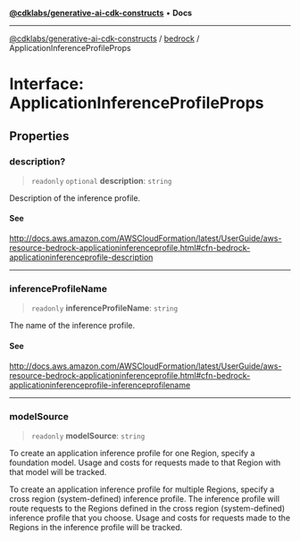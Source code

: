 [**@cdklabs/generative-ai-cdk-constructs**](../../../README.md) • **Docs**

***

[@cdklabs/generative-ai-cdk-constructs](../../../README.md) / [bedrock](../README.md) / ApplicationInferenceProfileProps

# Interface: ApplicationInferenceProfileProps

## Properties

### description?

> `readonly` `optional` **description**: `string`

Description of the inference profile.

#### See

http://docs.aws.amazon.com/AWSCloudFormation/latest/UserGuide/aws-resource-bedrock-applicationinferenceprofile.html#cfn-bedrock-applicationinferenceprofile-description

***

### inferenceProfileName

> `readonly` **inferenceProfileName**: `string`

The name of the inference profile.

#### See

http://docs.aws.amazon.com/AWSCloudFormation/latest/UserGuide/aws-resource-bedrock-applicationinferenceprofile.html#cfn-bedrock-applicationinferenceprofile-inferenceprofilename

***

### modelSource

> `readonly` **modelSource**: `string`

To create an application inference profile for one Region, specify a foundation model. 
Usage and costs for requests made to that Region with that model will be tracked.

To create an application inference profile for multiple Regions, 
specify a cross region (system-defined) inference profile. 
The inference profile will route requests to the Regions defined in 
the cross region (system-defined) inference profile that you choose. 
Usage and costs for requests made to the Regions in the inference profile will be tracked.
